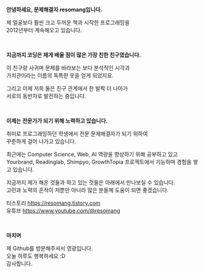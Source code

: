 **안녕하세요, 문제해결자 resomang입니다.**

제 얼굴보다 훨씬 크고 두꺼운 책과 시작한 프로그래밍을   
2012년부터 계속해오고 있습니다.

<br/>

**지금까지 코딩은 제게 배울 점이 많은 가장 친한 친구였습니다.**    

이 친구랑 사귀며 문제를 바라보는 보다 분석적인 시각과    
가치관이라는 이름의 독특한 옷을 얻게 되었지요.   

그리고 이제 저희 둘은 친구 관계에서 한 발짝 더 나아가   
서로의 동반자로 발전하는 중입니다.

<br/>

**이제는 전문가가 되기 위해 노력하고 있습니다.**

취미로 프로그래밍하던 학생에서 전문 문제해결자가 되기 위하여   
꾸준하게 걸어 나가고 있습니다.

최근에는 Computer Science, Web, AI 역량을 향상하기 위해 공부하고 있고  
Yourbrand, Readinglab, Shimpyo, GrowthTopia 프로젝트에서 기능하며 경험을 쌓고 있습니다.

지금까지 제가 해온 것들과 하고 있는 것들은 아래에서 만나보실 수 있습니다.  
고민과 노력의 흔적이 저뿐만 아니라 많은 분들께 도움이 되면 좋겠습니다.

티스토리 https://resomang.tistory.com  
유튜브 https://www.youtube.com/@resomang

<br/>

**마치며**

제 Github를 방문해주셔서 영광입니다.  
오늘 하루도 행복하세요 :D  
감사합니다.
